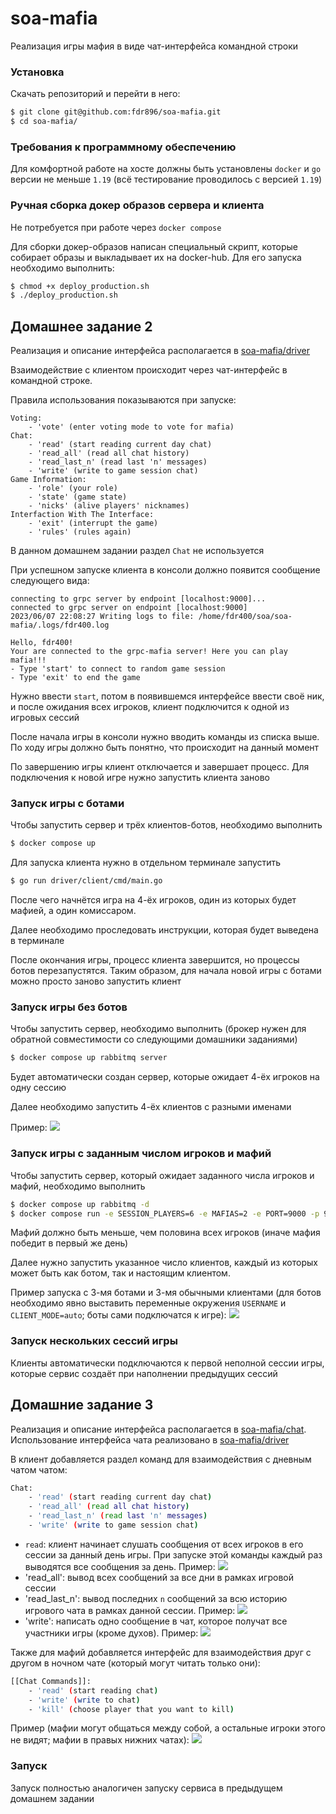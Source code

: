 # soa-mafia

Реализация игры мафия в виде чат-интерфейса командной строки

### Установка
Скачать репозиторий и перейти в него:
```bash
$ git clone git@github.com:fdr896/soa-mafia.git
$ cd soa-mafia/
```

### Требования к программному обеспечению
Для комфортной работе на хосте должны быть установлены `docker` и `go` версии не меньше `1.19` (всё тестирование проводилось с версией `1.19`)

### Ручная сборка докер образов сервера и клиента
Не потребуется при работе через `docker compose`

Для сборки докер-образов написан специальный скрипт, которые собирает образы и выкладывает их на docker-hub. Для его запуска необходимо выполнить:
```bash
$ chmod +x deploy_production.sh
$ ./deploy_production.sh
```

## Домашнее задание 2
Реализация и описание интерфейса располагается в [soa-mafia/driver](https://github.com/fdr896/soa-mafia/tree/main/driver)

Взаимодействие с клиентом происходит через чат-интерфейс в командной строке.

Правила использования показываются при запуске:
```
Voting:
    - 'vote' (enter voting mode to vote for mafia)
Chat:
    - 'read' (start reading current day chat)
    - 'read_all' (read all chat history)
    - 'read_last_n' (read last 'n' messages)
    - 'write' (write to game session chat)
Game Information:
    - 'role' (your role)
    - 'state' (game state)
    - 'nicks' (alive players' nicknames)
Interfaction With The Interface:
    - 'exit' (interrupt the game)
    - 'rules' (rules again)
```
В данном домашнем задании раздел `Chat` не используется

При успешном запуске клиента в консоли должно появится сообщение следующего вида:
```
connecting to grpc server by endpoint [localhost:9000]...
connected to grpc server on endpoint [localhost:9000]
2023/06/07 22:08:27 Writing logs to file: /home/fdr400/soa/soa-mafia/.logs/fdr400.log

Hello, fdr400!
Your are connected to the grpc-mafia server! Here you can play mafia!!!
- Type 'start' to connect to random game session
- Type 'exit' to end the game
```
Нужно ввести `start`, потом в появившемся интерфейсе ввести своё ник, и после ожидания всех игроков, клиент подключится к одной из игровых сессий

После начала игры в консоли нужно вводить команды из списка выше. По ходу игры должно быть понятно, что происходит на данный момент

По завершению игры клиент отключается и завершает процесс. Для подключения к новой игре нужно запустить клиента заново

### Запуск игры с ботами
Чтобы запустить сервер и трёх клиентов-ботов, необходимо выполнить
```bash
$ docker compose up
```
Для запуска клиента нужно в отдельном терминале запустить
```bash
$ go run driver/client/cmd/main.go
```
После чего начнётся игра на 4-ёх игроков, один из которых будет мафией, а один комиссаром.

Далее необходимо проследовать инструкции, которая будет выведена в терминале

После окончания игры, процесс клиента завершится, но процессы ботов перезапустятся.
Таким образом, для начала новой игры с ботами можно просто заново запустить клиент

### Запуск игры без ботов
Чтобы запустить сервер, необходимо выполнить (брокер нужен для обратной совместимости со следующими домашники заданиями)
```bash
$ docker compose up rabbitmq server
```
Будет автоматически создан сервер, которые ожидает 4-ёх игроков на одну сессию

Далее необходимо запустить 4-ёх клиентов с разными именами

Пример:
![](images/example1.png)

### Запуск игры с заданным числом игроков и мафий
Чтобы запустить сервер, который ожидает заданного числа игроков и мафий, необходимо выполнить
```bash
$ docker compose up rabbitmq -d
$ docker compose run -e SESSION_PLAYERS=6 -e MAFIAS=2 -e PORT=9000 -p 9000:9000/tcp server
```

Мафий должно быть меньше, чем половина всех игроков (иначе мафия победит в первый же день)

Далее нужно запустить указанное число клиентов, каждый из которых может быть как ботом, так и настоящим клиентом.

Пример запуска с 3-мя ботами и 3-мя обычными клиентами (для ботов необходимо явно выставить переменные окружения `USERNAME` и `CLIENT_MODE=auto`; боты сами подключатся к игре):
![](images/example2.png)

### Запуск нескольких сессий игры
Клиенты автоматически подключаются к первой неполной сессии игры, которые сервис создаёт при наполнении предыдущих сессий

## Домашние задание 3
Реализация и описание интерфейса располагается в [soa-mafia/chat](https://github.com/fdr896/soa-mafia/tree/main/chat). Использование интерфейса чата реализовано в [soa-mafia/driver](https://github.com/fdr896/soa-mafia/tree/main/driver)

В клиент добавляется раздел команд для взаимодействия с дневным чатом чатом:
```bash
Chat:
    - 'read' (start reading current day chat)
    - 'read_all' (read all chat history)
    - 'read_last_n' (read last 'n' messages)
    - 'write' (write to game session chat)
```
- `read`: клиент начинает слушать сообщения от всех игроков в его сессии за данный день игры. При запуске этой команды каждый раз выводятся все сообщения за день. Пример: ![](images/example3.png)
- 'read_all': вывод всех сообщений за все дни в рамках игровой сессии
- 'read_last_n': вывод последних `n` сообщений за всю историю игрового чата в рамках данной сессии. Пример: ![](images/example4.png)
- 'write': написать одно сообщение в чат, которое получат все участники игры (кроме духов). Пример: ![](images/example5.png)

Также для мафий добавляется интерфейс для взаимодействия друг с другом в ночном чате (который могут читать только они):
```bash
[[Chat Commands]]:
    - 'read' (start reading chat)
    - 'write' (write to chat)
    - 'kill' (choose player that you want to kill)
```
Пример (мафии могут общаться между собой, а остальные игроки этого не видят; мафии в правых нижних чатах):
![](images/example6.png)

### Запуск
Запуск полностью аналогичен запуску сервиса в предыдущем домашнем задании
